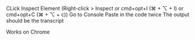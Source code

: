 CLick Inspect Element (Right-click > Inspect or cmd+opt+I (⌘ + ⌥ + I) or cmd+opt+C (⌘ + ⌥ + c))
Go to Console
Paste in the code twice
The output should be the transcript

Works on Chrome
